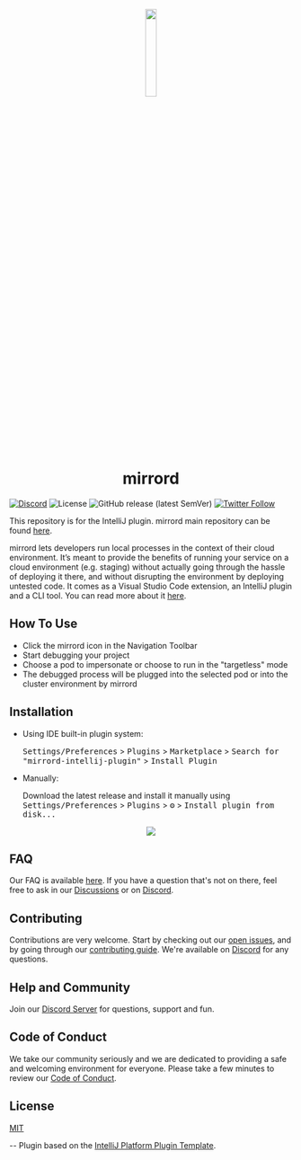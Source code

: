 <p align="center">
  <img src="images/icon.png" width="20%">
</p>
<h1 align="center">mirrord</h1>

[![Discord](https://img.shields.io/discord/933706914808889356?color=5865F2&label=Discord&logo=discord&logoColor=white)](https://discord.gg/metalbear)
![License](https://img.shields.io/badge/license-MIT-green)
![GitHub release (latest SemVer)](https://img.shields.io/github/v/release/metalbear-co/mirrord-intellij)
[![Twitter Follow](https://img.shields.io/twitter/follow/metalbearco?style=social)](https://twitter.com/metalbearco)

This repository is for the IntelliJ plugin.
mirrord main repository can be found [here](https://github.com/metalbear-co/mirrord).

<!-- Plugin description -->

mirrord lets developers run local processes in the context of their cloud environment.
It’s meant to provide the benefits of running your service on a cloud environment (e.g. staging) without actually
going through the hassle of deploying it there, and without disrupting the environment by deploying untested code.
It comes as a Visual Studio Code extension, an IntelliJ plugin and a CLI tool. You can read more about it [here](https://mirrord.dev/docs/overview/introduction/).

## How To Use

- Click the mirrord icon in the Navigation Toolbar
- Start debugging your project
- Choose a pod to impersonate or choose to run in the "targetless" mode
- The debugged process will be plugged into the selected pod or into the cluster environment by mirrord

<!-- Plugin description end -->

## Installation

- Using IDE built-in plugin system:
  
  <kbd>Settings/Preferences</kbd> > <kbd>Plugins</kbd> > <kbd>Marketplace</kbd> > <kbd>Search for "mirrord-intellij-plugin"</kbd> >
  <kbd>Install Plugin</kbd>
  
- Manually:

  Download the latest release and install it manually using
  <kbd>Settings/Preferences</kbd> > <kbd>Plugins</kbd> > <kbd>⚙️</kbd> > <kbd>Install plugin from disk...</kbd>

<p align="center">
  <img src="./src/main/resources/META-INF/usage.gif">
</p>

## FAQ

Our FAQ is available [here](https://mirrord.dev/docs/overview/faq/).
If you have a question that's not on there, feel free to ask in our [Discussions](https://github.com/metalbear-co/mirrord/discussions)
or on [Discord](https://discord.gg/metalbear).

## Contributing

Contributions are very welcome. Start by checking out our [open issues](https://github.com/metalbear-co/mirrord-intellij/issues), and by going through our [contributing guide](CONTRIBUTING.md).
We're available on [Discord](https://discord.gg/metalbear) for any questions.

## Help and Community

Join our [Discord Server](https://discord.gg/metalbear) for questions, support and fun.

## Code of Conduct

We take our community seriously and we are dedicated to providing a safe and welcoming environment for everyone.
Please take a few minutes to review our [Code of Conduct](./CODE_OF_CONDUCT.md).

## License

[MIT](./LICENSE)

--
Plugin based on the [IntelliJ Platform Plugin Template](https://github.com/JetBrains/intellij-platform-plugin-template).